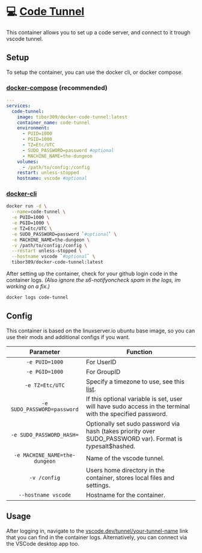 # 💻 [Code Tunnel][repo]
This container allows you to set up a code server, and connect to it trough vscode tunnel.

## Setup
To setup the container, you can use the docker cli, or docker compose.

### [docker-compose][dcompose] (recommended)
```yaml
---
services:
  code-tunnel:
    image: tibor309/docker-code-tunnel:latest
    container_name: code-tunnel
    environment:
      - PUID=1000
      - PGID=1000
      - TZ=Etc/UTC
      - SUDO_PASSWORD=password #optional
      - MACHINE_NAME=the-dungeon
    volumes:
      - /path/to/config:/config
    restart: unless-stopped
    hostname: vscode #optional
```

### [docker-cli][dcli]
```bash
docker run -d \
  --name=code-tunnel \
  -e PUID=1000 \
  -e PGID=1000 \
  -e TZ=Etc/UTC \
  -e SUDO_PASSWORD=password `#optional` \
  -e MACHINE_NAME=the-dungeon \
  -v /path/to/config:/config \
  --restart unless-stopped \
  --hostname vscode `#optional` \
  tibor309/docker-code-tunnel:latest
```

After setting up the container, check for your github login code in the container logs. *(Also ignore the s6-notifyoncheck spam in the logs, im working on a fix.)*

```bash
docker logs code-tunnel
```

## Config
This container is based on the linuxserver.io ubuntu base image, so you can use their mods and additional configs if you want.

| Parameter | Function |
| :----: | --- |
| `-e PUID=1000` | For UserID |
| `-e PGID=1000` | For GroupID |
| `-e TZ=Etc/UTC` | Specify a timezone to use, see this [list][tz]. |
| `-e SUDO_PASSWORD=password` | If this optional variable is set, user will have sudo access in the terminal with the specified password. |
| `-e SUDO_PASSWORD_HASH=` | Optionally set sudo password via hash (takes priority over SUDO_PASSWORD var). Format is $type$salt$hashed. |
| `-e MACHINE_NAME=the-dungeon` | Name of the vscode tunnel. |
| `-v /config` | Users home directory in the container, stores local files and settings. |
| `--hostname vscode` | Hostname for the container. |

## Usage
After logging in, navigate to the [vscode.dev/tunnel/your-tunnel-name][dev] link that you can find in the container logs. Alternatively, you can connect via the VSCode desktop app too.


[dcompose]: https://docs.linuxserver.io/general/docker-compose
[dcli]: https://docs.docker.com/engine/reference/commandline/cli/
[tz]: https://en.wikipedia.org/wiki/List_of_tz_database_time_zones#List

[repo]: https://github.com/tibor309/docker-code-tunnel
[dev]: https://vscode.dev
